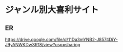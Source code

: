 # ジャンル別大喜利サイト







## ER
https://drive.google.com/file/d/11Da3mYNB2-J8574DiY-J9yANWKDw3R18/view?usp=sharing
